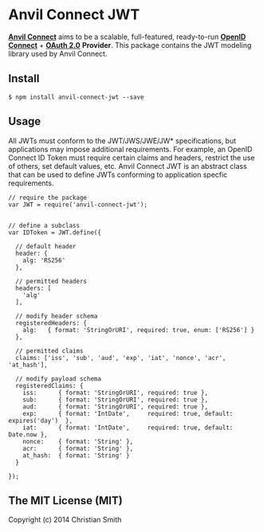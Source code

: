 # Anvil Connect JWT
**[Anvil Connect](https://github.com/christiansmith/anvil-connect)** aims to be a scalable, full-featured, ready-to-run [**OpenID Connect**](http://openid.net/connect/) + [**OAuth 2.0**](http://tools.ietf.org/html/rfc6749) **Provider**. This package contains the JWT modeling library used by Anvil Connect.

## Install

    $ npm install anvil-connect-jwt --save

## Usage

All JWTs must conform to the JWT/JWS/JWE/JW\* specifications, but applications may impose additional requirements. For example, an OpenID Connect ID Token must require certain claims and headers, restrict the use of others, set default values, etc. Anvil Connect JWT is an abstract class that can be used to define JWTs conforming to application specfic requirements.

    // require the package
    var JWT = require('anvil-connect-jwt');


    // define a subclass
    var IDToken = JWT.define({

      // default header
      header: {
        alg: 'RS256'
      },

      // permitted headers
      headers: [
        'alg'
      ],

      // modify header schema
      registeredHeaders: {
        alg:   { format: 'StringOrURI', required: true, enum: ['RS256'] }
      },

      // permitted claims
      claims: ['iss', 'sub', 'aud', 'exp', 'iat', 'nonce', 'acr', 'at_hash'],

      // modify payload schema
      registeredClaims: {
        iss:      { format: 'StringOrURI', required: true },
        sub:      { format: 'StringOrURI', required: true },
        aud:      { format: 'StringOrURI', required: true },
        exp:      { format: 'IntDate',     required: true, default: expires('day')  },
        iat:      { format: 'IntDate',     required: true, default: Date.now },
        nonce:    { format: 'String' },
        acr:      { format: 'String' },
        at_hash:  { format: 'String' }
      }

    });


## The MIT License (MIT)

Copyright (c) 2014 Christian Smith


